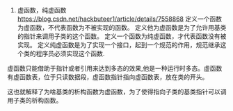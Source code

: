 1. 虚函数，纯虚函数
https://blog.csdn.net/hackbuteer1/article/details/7558868
定义一个函数为虚函数，不代表函数为不被实现的函数。
定义他为虚函数是为了允许用基类的指针来调用子类的这个函数。
定义一个函数为纯虚函数，才代表函数没有被实现。
定义纯虚函数是为了实现一个接口，起到一个规范的作用，规范继承这个类的程序员必须实现这个函数.


虚函数只能借助于指针或者引用来达到多态的效果,他是一种运行时多态。虚函数有虚函数表，位于只读数据段，虚函数指针指向虚函数表，放在类的开头。

这也就解释了为啥基类的析构函数为虚函数，为了使得指向子类的基类指针可以调用子类的析构函数。
